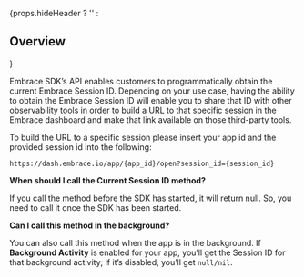 {props.hideHeader ? '' : <h2>Overview</h2>}

Embrace SDK’s API enables customers to programmatically obtain the current Embrace Session ID. Depending on your use case, having the ability to obtain the Embrace Session ID will enable you to share that ID with other observability tools in order to build a URL to that specific session in the Embrace dashboard and make that link available on those third-party tools.

To build the URL to a specific session please insert your app id and the provided session id into the following: 
```
https://dash.embrace.io/app/{app_id}/open?session_id={session_id}
```

**When should I call the Current Session ID method?** 

If you call the method before the SDK has started, it will return null. So, you need to call it once the SDK has been started. 

**Can I call this method in the background?**

You can also call this method when the app is in the background. If **Background Activity** is enabled for your app, you’ll get the Session ID for that background activity; if it’s disabled, you’ll get `null/nil`.
